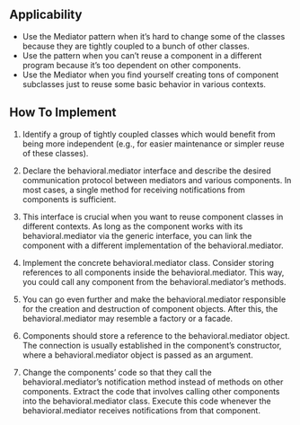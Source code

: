 ## Applicability
- Use the Mediator pattern when it’s hard to change some of the classes because they are tightly coupled to a bunch of other classes.
- Use the pattern when you can’t reuse a component in a different program because it’s too dependent on other components.
- Use the Mediator when you find yourself creating tons of component subclasses just to reuse some basic behavior in various contexts.

## How To Implement
1. Identify a group of tightly coupled classes which would benefit from being more independent (e.g., for easier maintenance or simpler reuse of these classes).

2. Declare the behavioral.mediator interface and describe the desired communication protocol between mediators and various components. In most cases, a single method for receiving notifications from components is sufficient.

3. This interface is crucial when you want to reuse component classes in different contexts. As long as the component works with its behavioral.mediator via the generic interface, you can link the component with a different implementation of the behavioral.mediator.

4. Implement the concrete behavioral.mediator class. Consider storing references to all components inside the behavioral.mediator. This way, you could call any component from the behavioral.mediator’s methods.

5. You can go even further and make the behavioral.mediator responsible for the creation and destruction of component objects. After this, the behavioral.mediator may resemble a factory or a facade.

6. Components should store a reference to the behavioral.mediator object. The connection is usually established in the component’s constructor, where a behavioral.mediator object is passed as an argument.

7. Change the components’ code so that they call the behavioral.mediator’s notification method instead of methods on other components. Extract the code that involves calling other components into the behavioral.mediator class. Execute this code whenever the behavioral.mediator receives notifications from that component.